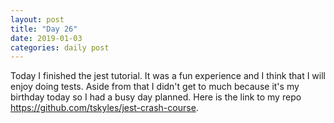 ```yaml
---
layout: post
title: "Day 26"
date: 2019-01-03
categories: daily post
---
```


Today I finished the jest tutorial. It was a fun experience and I think that I will enjoy doing tests. Aside from that I didn't get to much because it's my birthday today so I had a busy day planned. Here is the link to my repo https://github.com/tskyles/jest-crash-course.